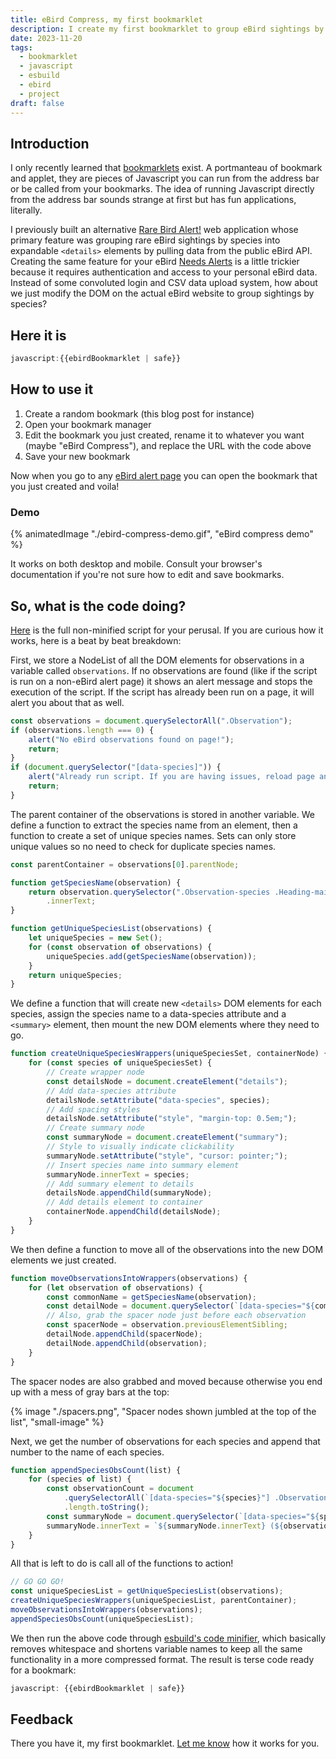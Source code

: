 ```yaml
---
title: eBird Compress, my first bookmarklet
description: I create my first bookmarklet to group eBird sightings by species
date: 2023-11-20
tags:
  - bookmarklet
  - javascript
  - esbuild
  - ebird
  - project
draft: false
---
```


## Introduction

I only recently learned that [bookmarklets](https://thehistoryoftheweb.com/postscript/wait-whats-a-bookmarklet/) exist. A portmanteau of bookmark and applet, they are pieces of Javascript you can run from the address bar or be called from your bookmarks. The idea of running Javascript directly from the address bar sounds strange at first but has fun applications, literally.

I previously built an alternative [Rare Bird Alert!](https://parkerdavis.dev/projects/rba/) web application whose primary feature was grouping rare eBird sightings by species into expandable `<details>` elements by pulling data from the public eBird API. Creating the same feature for your eBird [Needs Alerts](https://ebird.org/alerts) is a little trickier because it requires authentication and access to your personal eBird data. Instead of some convoluted login and CSV data upload system, how about we just modify the DOM on the actual eBird website to  group sightings by species?

## Here it is

<!-- prettier-ignore-start -->
```js
javascript:{{ebirdBookmarklet | safe}}
```
<!-- prettier-ignore-end -->

## How to use it

1. Create a random bookmark (this blog post for instance)
2. Open your bookmark manager
3. Edit the bookmark you just created, rename it to whatever you want (maybe "eBird Compress"), and replace the URL with the code above
4. Save your new bookmark

Now when you go to any [eBird alert page](https://ebird.org/alert/summary?sid=SN36093&sortBy=obsDt&o=desc) you can open the bookmark that you just created and voila! 

### Demo

{% animatedImage "./ebird-compress-demo.gif", "eBird compress demo" %}

It works on both desktop and mobile. Consult your browser's documentation if you're not sure how to edit and save bookmarks.

## So, what is the code doing?

[Here](https://github.com/parkerdavis1/eBird-compress-bookmarklet/blob/main/script.js) is the full non-minified script for your perusal. If you are curious how it works, here is a beat by beat breakdown:

First, we store a NodeList of all the DOM elements for observations in a variable called `observations`. If no observations are found (like if the script is run on a non-eBird alert page) it shows an alert message and stops the execution of the script. If the script has already been run on a page, it will alert you about that as well.

<!-- prettier-ignore-start -->
```js
const observations = document.querySelectorAll(".Observation");
if (observations.length === 0) {
	alert("No eBird observations found on page!");
	return;
}
if (document.querySelector("[data-species]")) {
	alert("Already run script. If you are having issues, reload page and try again.");
	return;
}
```
<!-- prettier-ignore-end -->

The parent container of the observations is stored in another variable. We define a function to extract the species name from an element, then a function to create a set of unique species names. Sets can only store unique values so no need to check for duplicate species names.

```js
const parentContainer = observations[0].parentNode;

function getSpeciesName(observation) {
	return observation.querySelector(".Observation-species .Heading-main")
		.innerText;
}

function getUniqueSpeciesList(observations) {
	let uniqueSpecies = new Set();
	for (const observation of observations) {
		uniqueSpecies.add(getSpeciesName(observation));
	}
	return uniqueSpecies;
}
```

We define a function that will create new `<details>` DOM elements for each species, assign the species name to a data-species attribute and a `<summary>` element, then mount the new DOM elements where they need to go.

```js
function createUniqueSpeciesWrappers(uniqueSpeciesSet, containerNode) {
	for (const species of uniqueSpeciesSet) {
		// Create wrapper node
		const detailsNode = document.createElement("details");
		// Add data-species attribute
		detailsNode.setAttribute("data-species", species);
		// Add spacing styles
		detailsNode.setAttribute("style", "margin-top: 0.5em;");
		// Create summary node
		const summaryNode = document.createElement("summary");
		// Style to visually indicate clickability
		summaryNode.setAttribute("style", "cursor: pointer;");
		// Insert species name into summary element
		summaryNode.innerText = species;
		// Add summary element to details
		detailsNode.appendChild(summaryNode);
		// Add details element to container
		containerNode.appendChild(detailsNode);
	}
}
```

We then define a function to move all of the observations into the new DOM elements we just created.

```js
function moveObservationsIntoWrappers(observations) {
	for (let observation of observations) {
		const commonName = getSpeciesName(observation);
		const detailNode = document.querySelector(`[data-species="${commonName}"]`);
		// Also, grab the spacer node just before each observation
		const spacerNode = observation.previousElementSibling;
		detailNode.appendChild(spacerNode);
		detailNode.appendChild(observation);
	}
}
```

The spacer nodes are also grabbed and moved because otherwise you end up with a mess of gray bars at the top:

{% image "./spacers.png", "Spacer nodes shown jumbled at the top of the list", "small-image" %}

Next, we get the number of observations for each species and append that number to the name of each species.

<!-- prettier-ignore-start -->
```js
function appendSpeciesObsCount(list) {
	for (species of list) {
		const observationCount = document
			.querySelectorAll(`[data-species="${species}"] .Observation`)
			.length.toString();
		const summaryNode = document.querySelector(`[data-species="${species}"] summary`);
		summaryNode.innerText = `${summaryNode.innerText} (${observationCount})`;
	}
}
```
<!-- prettier-ignore-end -->

All that is left to do is call all of the functions to action!

```js
// GO GO GO!
const uniqueSpeciesList = getUniqueSpeciesList(observations);
createUniqueSpeciesWrappers(uniqueSpeciesList, parentContainer);
moveObservationsIntoWrappers(observations);
appendSpeciesObsCount(uniqueSpeciesList);
```

We then run the above code through [esbuild's code minifier](https://esbuild.github.io/api/#minify), which basically removes whitespace and shortens variable names to keep all the same functionality in a more compressed format. The result is terse code ready for a bookmark:

<!-- prettier-ignore-start -->
```js
javascript: {{ebirdBookmarklet | safe}}
```
<!-- prettier-ignore-end -->

## Feedback

There you have it, my first bookmarklet. [Let me know](mailto:hello@parkerdavis.dev) how it works for you.
